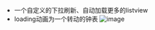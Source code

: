 - 一个自定义的下拉刷新、自动加载更多的listview
- loading动画为一个转动的钟表
![image](https://github.com/wmhjeremy/ClockProgress/raw/master/screenshot.gif)